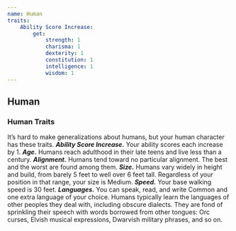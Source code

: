 ```yaml
---
name: Human
traits:
    Ability Score Increase:
        get:
            strength: 1
            charisma: 1
            dexterity: 1
            constitution: 1
            intelligence: 1
            wisdom: 1
---
```


## Human

### Human Traits

It’s hard to make generalizations about humans, but your human character has these traits.
_**Ability Score Increase.**_ Your ability scores each increase by 1.
_**Age.**_ Humans reach adulthood in their late teens and live less than a century.
_**Alignment.**_ Humans tend toward no particular alignment. The best and the worst are found among them.
_**Size.**_ Humans vary widely in height and build, from barely 5 feet to well over 6 feet tall. Regardless of your position in that range, your size is Medium.
_**Speed.**_ Your base walking speed is 30 feet.
_**Languages.**_ You can speak, read, and write Common and one extra language of your choice. Humans typically learn the languages of other peoples they deal with, including obscure dialects. They are fond of sprinkling their speech with words borrowed from other tongues: Orc curses, Elvish musical expressions, Dwarvish military phrases, and so on.
